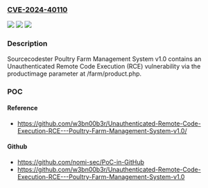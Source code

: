 ### [CVE-2024-40110](https://cve.mitre.org/cgi-bin/cvename.cgi?name=CVE-2024-40110)
![](https://img.shields.io/static/v1?label=Product&message=n%2Fa&color=blue)
![](https://img.shields.io/static/v1?label=Version&message=n%2Fa&color=blue)
![](https://img.shields.io/static/v1?label=Vulnerability&message=n%2Fa&color=brighgreen)

### Description

Sourcecodester Poultry Farm Management System v1.0 contains an Unauthenticated Remote Code Execution (RCE) vulnerability via the productimage parameter at /farm/product.php.

### POC

#### Reference
- https://github.com/w3bn00b3r/Unauthenticated-Remote-Code-Execution-RCE---Poultry-Farm-Management-System-v1.0/

#### Github
- https://github.com/nomi-sec/PoC-in-GitHub
- https://github.com/w3bn00b3r/Unauthenticated-Remote-Code-Execution-RCE---Poultry-Farm-Management-System-v1.0

